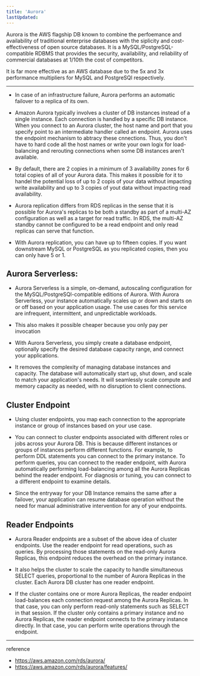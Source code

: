 ```yaml
---
title: 'Aurora'
lastUpdated: 
---
```


Aurora is the AWS flagship DB known to combine the perfoemance and availability of traditional enterprise databases with the siplicity and cost-effectiveness of open source databases. It is a MySQL/PostgreSQL-compatible RDBMS that provides the security, availability, and reliability of commercial databases at 1/10th the cost of competitors.

It is far more effective as an AWS database due to the 5x and 3x performance multipliers for MySQL and PostgreSQl respectively.

---

- In case of an infrastructure failure, Aurora performs an automatic failover to a replica of its own.

- Amazon Aurora typically involves a cluster of DB instances instead of a single instance. Each connection is handled by a specific DB instance. When you connect to an Aurora cluster, the host name and port that you specify point to an intermediate handler called an endpoint. Aurora uses the endpoint mechanism to abtracy these cnnections. Thus, you don't have to hard code all the host names or write your own logix for load-balancing and rerouting connections when some DB instances aren't available.

- By default, there are 2 copies in a minimum of 3 availability zones for 6 total copies of all of your Aurora data. This makes it possible for it to handel the potential loss of up to 2 copis of your data without impacting write availability and up to 3 copies of yout data without impacting read availability.

- Aurora replication differs from RDS replicas in the sense that it is possible for Aurora's replicas to be both a standby as part of a multi-AZ configuration as well as a target for read traffic. In RDS, the multi-AZ standby cannot be configured to be a read endpoint and only read replicas can serve that function.

- With Aurora replication, you can have up to fifteen copies. If you want downstream MySQL or PostgreSQL as you replicated copies, then you can only have 5 or 1.

## Aurora Serverless:

- Aurora Serverless is a simple, on-demand, autoscaling configuration for the MySQL/PostgreSQl-compatible editions of Aurora. With Aurora Serverless, your instance automatically scales up or down and starts on or off based on your application usage. The use cases for this service are infrequent, intermittent, and unpredictable workloads.

- This also makes it possible cheaper because you only pay per invocation

- With Aurora Serverless, you simply create a database endpoint, optionally specify the desired database capacity range, and connect your applications.

- It removes the complexity of managing database instances and capacity. The database will automatically start up, shut down, and scale to match your application's needs. It will seamlessly scale compute and memory capacity as needed, with no disruption to client connections.

## Cluster Endpoint

- Using cluster endpoints, you map each connection to the appropriate instance or group of instances based on your use case.
  
- You can connect to cluster endpoints associated with different roles or jobs across your Aurora DB. This is because different instances or groups of instances perform different functions.
    For example, to perform DDL statements you can connect to the primary instance. To perform queries, you can connect to the reader endpoint, with Aurora automatically performing load-balancing among all the Aurora Replicas behind the reader endpoint. For diagnosis or tuning, you can connect to a different endpoint to examine details.

- Since the entryway for your DB Instance remains the same after a failover, your application can resume database operation without the need for manual administrative intervention for any of your endpoints.

## Reader Endpoints

- Aurora Reader endpoints are a subset of the above idea of cluster endpoints. Use the reader endpoint for read operations, such as queries. By processing those statements on the read-only Aurora Replicas, this endpoint reduces the overhead on the primary instance.

- It also helps the cluster to scale the capacity to handle simultaneous SELECT queries, proportional to the number of Aurora Replicas in the cluster. Each Aurora DB cluster has one reader endpoint.
  
-  If the cluster contains one or more Aurora Replicas, the reader endpoint load-balances each connection request among the Aurora Replicas. In that case, you can only perform read-only statements such as SELECT in that session. If the cluster only contains a primary instance and no Aurora Replicas, the reader endpoint connects to the primary instance directly. In that case, you can perform write operations through the endpoint.

---
reference
- https://aws.amazon.com/rds/aurora/
- https://aws.amazon.com/rds/aurora/features/